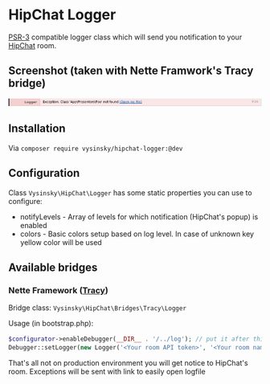 HipChat Logger
==============

[PSR-3](http://www.php-fig.org/psr/psr-3/) compatible logger class which will send you notification to your [HipChat](https://www.hipchat.com) room.

## Screenshot (taken with Nette Framwork's Tracy bridge)
![Screenshot](screenshot.png)

## Installation

Via `composer require vysinsky/hipchat-logger:@dev`

## Configuration

Class `Vysinsky\HipChat\Logger` has some static properties you can use to configure:

- notifyLevels - Array of levels for which notification (HipChat's popup) is enabled
- colors - Basic colors setup based on log level. In case of unknown key yellow color will be used

## Available bridges

### Nette Framework ([Tracy](http://tracy.nette.org/en/))

Bridge class: `Vysinsky\HipChat\Bridges\Tracy\Logger`

Usage (in bootstrap.php):

```php
$configurator->enableDebugger(__DIR__ . '/../log'); // put it after this line
Debugger::setLogger(new Logger('<Your room API token>', '<Your room name>'));
```
That's all not on production environment you will get notice to HipChat's room. Exceptions will be sent with link to easily open logfile
